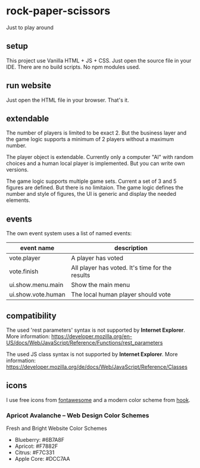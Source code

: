 # rock-paper-scissors
Just to play around

## setup

This project use Vanilla HTML + JS + CSS. 
Just open the source file in your IDE.
There are no build scripts.
No npm modules used.

## run website

Just open the HTML file in your browser.
That's it.

## extendable

The number of players is limited to be exact 2. But the business layer and the game logic supports a minimum of 2 players without a maximum number.

The player object is extendable. Currently only a computer "AI" with random choices and a human local player is implemented. But you can write own versions.

The game logic supports multiple game sets.
Current a set of 3 and 5 figures are defined.
But there is no limitaion.
The game logic defines the number and style of figures, the UI is generic and display the needed elements.

## events

The own event system uses a list of named events:

event name   | description
-------------|------------
vote.player  |A player has voted
vote.finish  |All player has voted. It's time for the results
ui.show.menu.main  |Show the main menu
ui.show.vote.human  |The local human player should vote

## compatibility

The used 'rest parameters' syntax is not supported by **Internet Explorer**. More information: https://developer.mozilla.org/en-US/docs/Web/JavaScript/Reference/Functions/rest_parameters

The used JS class syntax is not supported by **Internet Explorer**. More information: https://developer.mozilla.org/de/docs/Web/JavaScript/Reference/Classes

## icons

I use free icons from [fontawesome](https://fontawesome.com/icons/) and a modern color scheme from [hook](https://hookagency.com/blog/website-color-schemes-2020/). 

### Apricot Avalanche – Web Design Color Schemes

Fresh and Bright Website Color Schemes

- Blueberry: #6B7A8F
- Apricot: #F7882F
- Citrus: #F7C331
- Apple Core: #DCC7AA
